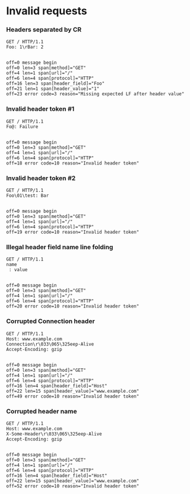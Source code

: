 Invalid requests
================

### Headers separated by CR

<!-- meta={"type": "request"} -->
```http
GET / HTTP/1.1
Foo: 1\rBar: 2


```

```log
off=0 message begin
off=0 len=3 span[method]="GET"
off=4 len=1 span[url]="/"
off=6 len=4 span[protocol]="HTTP"
off=16 len=3 span[header_field]="Foo"
off=21 len=1 span[header_value]="1"
off=23 error code=3 reason="Missing expected LF after header value"
```

### Invalid header token #1

<!-- meta={"type": "request", "noScan": true} -->
```http
GET / HTTP/1.1
Fo@: Failure


```

```log
off=0 message begin
off=0 len=3 span[method]="GET"
off=4 len=1 span[url]="/"
off=6 len=4 span[protocol]="HTTP"
off=18 error code=10 reason="Invalid header token"
```

### Invalid header token #2

<!-- meta={"type": "request", "noScan": true} -->
```http
GET / HTTP/1.1
Foo\01\test: Bar


```

```log
off=0 message begin
off=0 len=3 span[method]="GET"
off=4 len=1 span[url]="/"
off=6 len=4 span[protocol]="HTTP"
off=19 error code=10 reason="Invalid header token"
```

### Illegal header field name line folding

<!-- meta={"type": "request", "noScan": true} -->
```http
GET / HTTP/1.1
name
 : value


```

```log
off=0 message begin
off=0 len=3 span[method]="GET"
off=4 len=1 span[url]="/"
off=6 len=4 span[protocol]="HTTP"
off=20 error code=10 reason="Invalid header token"
```

### Corrupted Connection header

<!-- meta={"type": "request", "noScan": true} -->
```http
GET / HTTP/1.1
Host: www.example.com
Connection\r\033\065\325eep-Alive
Accept-Encoding: gzip


```

```log
off=0 message begin
off=0 len=3 span[method]="GET"
off=4 len=1 span[url]="/"
off=6 len=4 span[protocol]="HTTP"
off=16 len=4 span[header_field]="Host"
off=22 len=15 span[header_value]="www.example.com"
off=49 error code=10 reason="Invalid header token"
```

### Corrupted header name

<!-- meta={"type": "request", "noScan": true} -->
```http
GET / HTTP/1.1
Host: www.example.com
X-Some-Header\r\033\065\325eep-Alive
Accept-Encoding: gzip


```

```log
off=0 message begin
off=0 len=3 span[method]="GET"
off=4 len=1 span[url]="/"
off=6 len=4 span[protocol]="HTTP"
off=16 len=4 span[header_field]="Host"
off=22 len=15 span[header_value]="www.example.com"
off=52 error code=10 reason="Invalid header token"
```
